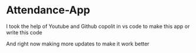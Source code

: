 # Attendance-App
I took the help of Youtube and Github copolit in vs code to make this app or write this code 

And right now making more updates to make it work better 
